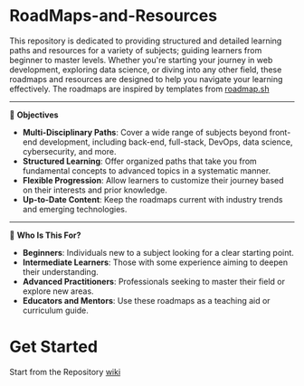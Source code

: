 # RoadMaps-and-Resources
This repository is dedicated to providing structured and detailed learning paths and resources for a variety of subjects; guiding learners from beginner to master levels. Whether you're starting your journey in web development, exploring data science, or diving into any other field, these roadmaps and resources are designed to help you navigate your learning effectively. The roadmaps are inspired by templates from [roadmap.sh](https://roadmap.sh/)

---

🎯 **Objectives**

- **Multi-Disciplinary Paths**: Cover a wide range of subjects beyond front-end development, including back-end, full-stack, DevOps, data science, cybersecurity, and more.
- **Structured Learning**: Offer organized paths that take you from fundamental concepts to advanced topics in a systematic manner.
- **Flexible Progression**: Allow learners to customize their journey based on their interests and prior knowledge.
- **Up-to-Date Content**: Keep the roadmaps current with industry trends and emerging technologies.

---

👥 **Who Is This For?**

- **Beginners**: Individuals new to a subject looking for a clear starting point.
- **Intermediate Learners**: Those with some experience aiming to deepen their understanding.
- **Advanced Practitioners**: Professionals seeking to master their field or explore new areas.
- **Educators and Mentors**: Use these roadmaps as a teaching aid or curriculum guide.

# Get Started
Start from the Repository [wiki](https://github.com/The-Learners-Community/RoadMaps-and-Resources/wiki)

